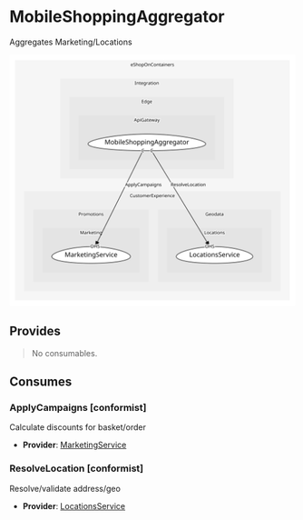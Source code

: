 


# MobileShoppingAggregator
Aggregates Marketing/Locations

![consumablemap](./consumablemap.svg)

## Provides
> No consumables.

## Consumes

### ApplyCampaigns [conformist]
Calculate discounts for basket/order
- **Provider**: [MarketingService](../../../../../../../customer_experience/subdomains/promotions/boundedcontexts/marketing/services/marketing_service/index.md)

### ResolveLocation [conformist]
Resolve/validate address/geo
- **Provider**: [LocationsService](../../../../../../../customer_experience/subdomains/geodata/boundedcontexts/locations/services/locations_service/index.md)

	
